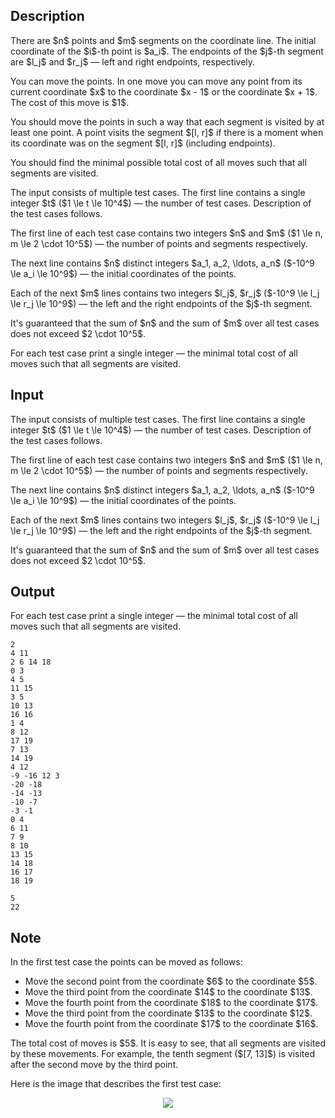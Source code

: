 ## Description

<div><p>There are $n$ points and $m$ segments on the coordinate line. The initial coordinate of the $i$-th point is $a_i$. The endpoints of the $j$-th segment are $l_j$ and $r_j$&nbsp;— left and right endpoints, respectively.</p><p>You can move the points. In one move you can move any point from its current coordinate $x$ to the coordinate $x - 1$ or the coordinate $x + 1$. The cost of this move is $1$.</p><p>You should move the points in such a way that each segment is visited by at least one point. A point visits the segment $[l, r]$ if there is a moment when its coordinate was on the segment $[l, r]$ (including endpoints).</p><p>You should find the minimal possible total cost of all moves such that all segments are visited.</p></div><div class="input-specification"><p>The input consists of multiple test cases. The first line contains a single integer $t$ ($1 \le t \le 10^4$)&nbsp;— the number of test cases. Description of the test cases follows.</p><p>The first line of each test case contains two integers $n$ and $m$ ($1 \le n, m \le 2 \cdot 10^5$)&nbsp;— the number of points and segments respectively.</p><p>The next line contains $n$ <span class="tex-font-style-bf">distinct</span> integers $a_1, a_2, \ldots, a_n$ ($-10^9 \le a_i \le 10^9$)&nbsp;— the initial coordinates of the points.</p><p>Each of the next $m$ lines contains two integers $l_j$, $r_j$ ($-10^9 \le l_j \le r_j \le 10^9$)&nbsp;— the left and the right endpoints of the $j$-th segment.</p><p>It's guaranteed that the sum of $n$ and the sum of $m$ over all test cases does not exceed $2 \cdot 10^5$.</p></div><div class="output-specification"><p>For each test case print a single integer&nbsp;— the minimal total cost of all moves such that all segments are visited.</p></div>

## Input

<p>The input consists of multiple test cases. The first line contains a single integer $t$ ($1 \le t \le 10^4$)&nbsp;— the number of test cases. Description of the test cases follows.</p><p>The first line of each test case contains two integers $n$ and $m$ ($1 \le n, m \le 2 \cdot 10^5$)&nbsp;— the number of points and segments respectively.</p><p>The next line contains $n$ <span class="tex-font-style-bf">distinct</span> integers $a_1, a_2, \ldots, a_n$ ($-10^9 \le a_i \le 10^9$)&nbsp;— the initial coordinates of the points.</p><p>Each of the next $m$ lines contains two integers $l_j$, $r_j$ ($-10^9 \le l_j \le r_j \le 10^9$)&nbsp;— the left and the right endpoints of the $j$-th segment.</p><p>It's guaranteed that the sum of $n$ and the sum of $m$ over all test cases does not exceed $2 \cdot 10^5$.</p>

## Output

<p>For each test case print a single integer&nbsp;— the minimal total cost of all moves such that all segments are visited.</p>





```input1
2
4 11
2 6 14 18
0 3
4 5
11 15
3 5
10 13
16 16
1 4
8 12
17 19
7 13
14 19
4 12
-9 -16 12 3
-20 -18
-14 -13
-10 -7
-3 -1
0 4
6 11
7 9
8 10
13 15
14 18
16 17
18 19
```




```output1
5
22
```



## Note

<p>In the first test case the points can be moved as follows:</p><ul> <li> Move the second point from the coordinate $6$ to the coordinate $5$. </li><li> Move the third point from the coordinate $14$ to the coordinate $13$. </li><li> Move the fourth point from the coordinate $18$ to the coordinate $17$. </li><li> Move the third point from the coordinate $13$ to the coordinate $12$. </li><li> Move the fourth point from the coordinate $17$ to the coordinate $16$. </li></ul><p>The total cost of moves is $5$. It is easy to see, that all segments are visited by these movements. For example, the tenth segment ($[7, 13]$) is visited after the second move by the third point.</p><p>Here is the image that describes the first test case:</p><center> <img class="tex-graphics" src="file://C3pJ6xGn.png" style="max-width: 100.0%;max-height: 100.0%;"> </center>

